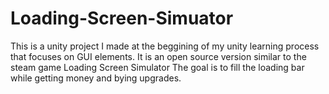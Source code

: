 # Loading-Screen-Simuator
This is a unity project I made at the beggining of my unity learning process that focuses on GUI elements.
It is an open source version similar to the steam game Loading Screen Simulator
The goal is to fill the loading bar while getting money and bying upgrades.
